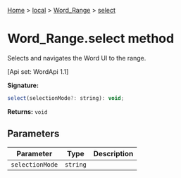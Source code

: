 [Home](./index) &gt; [local](local.md) &gt; [Word\_Range](local.word_range.md) &gt; [select](local.word_range.select.md)

# Word\_Range.select method

Selects and navigates the Word UI to the range. 

 \[Api set: WordApi 1.1\]

**Signature:**
```javascript
select(selectionMode?: string): void;
```
**Returns:** `void`

## Parameters

|  Parameter | Type | Description |
|  --- | --- | --- |
|  `selectionMode` | `string` |  |

